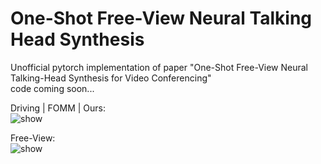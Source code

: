 # One-Shot Free-View Neural Talking Head Synthesis
Unofficial pytorch implementation of paper "One-Shot Free-View Neural Talking-Head Synthesis for Video Conferencing"  
code coming soon...

Driving | FOMM | Ours:    
![show](https://github.com/zhanglonghao1992/ReadmeImages/blob/master/images/081.gif) 

Free-View:  
![show](https://github.com/zhanglonghao1992/ReadmeImages/blob/master/images/concat.gif) 
